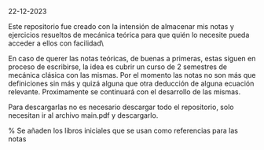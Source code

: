 22-12-2023

Este repositorio fue creado con la intensión de almacenar mis notas y ejercicios resueltos de mecánica teórica para que quién lo necesite pueda acceder a ellos con facilidad\ 

En caso de querer las notas teóricas, de buenas a primeras, estas siguen en proceso de escribirse, la idea es cubrir un curso de 2 semestres de  mecánica clásica con las mismas. Por el momento las notas no son más que definiciones sin más y quizá alguna que otra deducción de alguna ecuación relevante. Proximamente se continuará con el desarrollo de las mismas. 

Para descargarlas no es necesario descargar todo el repositorio, solo necesitan ir al archivo main.pdf y descargarlo.

% Se añaden los libros iniciales que se usan como referencias para las notas